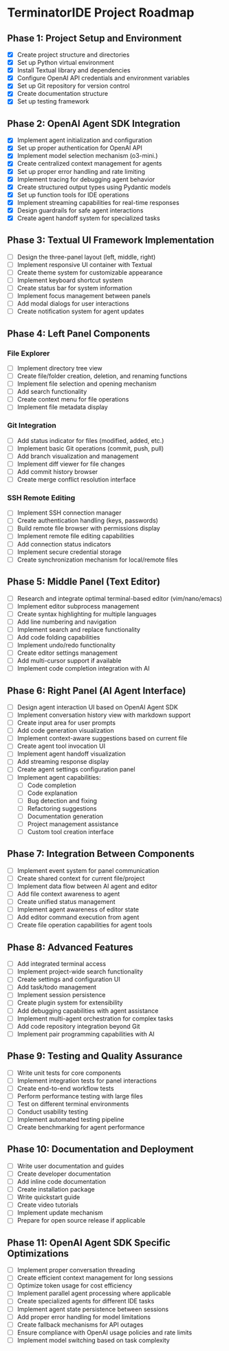 # TerminatorIDE Project Roadmap

## Phase 1: Project Setup and Environment

- [x] Create project structure and directories
- [x] Set up Python virtual environment
- [x] Install Textual library and dependencies
- [x] Configure OpenAI API credentials and environment variables
- [x] Set up Git repository for version control
- [x] Create documentation structure
- [x] Set up testing framework

## Phase 2: OpenAI Agent SDK Integration

- [x] Implement agent initialization and configuration
- [x] Set up proper authentication for OpenAI API
- [x] Implement model selection mechanism (o3-mini.)
- [x] Create centralized context management for agents
- [x] Set up proper error handling and rate limiting
- [x] Implement tracing for debugging agent behavior
- [x] Create structured output types using Pydantic models
- [x] Set up function tools for IDE operations
- [x] Implement streaming capabilities for real-time responses
- [x] Design guardrails for safe agent interactions
- [x] Create agent handoff system for specialized tasks

## Phase 3: Textual UI Framework Implementation

- [ ] Design the three-panel layout (left, middle, right)
- [ ] Implement responsive UI container with Textual
- [ ] Create theme system for customizable appearance
- [ ] Implement keyboard shortcut system
- [ ] Create status bar for system information
- [ ] Implement focus management between panels
- [ ] Add modal dialogs for user interactions
- [ ] Create notification system for agent updates

## Phase 4: Left Panel Components

### File Explorer
- [ ] Implement directory tree view
- [ ] Create file/folder creation, deletion, and renaming functions
- [ ] Implement file selection and opening mechanism
- [ ] Add search functionality
- [ ] Create context menu for file operations
- [ ] Implement file metadata display

### Git Integration
- [ ] Add status indicator for files (modified, added, etc.)
- [ ] Implement basic Git operations (commit, push, pull)
- [ ] Add branch visualization and management
- [ ] Implement diff viewer for file changes
- [ ] Add commit history browser
- [ ] Create merge conflict resolution interface

### SSH Remote Editing
- [ ] Implement SSH connection manager
- [ ] Create authentication handling (keys, passwords)
- [ ] Build remote file browser with permissions display
- [ ] Implement remote file editing capabilities
- [ ] Add connection status indicators
- [ ] Implement secure credential storage
- [ ] Create synchronization mechanism for local/remote files

## Phase 5: Middle Panel (Text Editor)

- [ ] Research and integrate optimal terminal-based editor (vim/nano/emacs)
- [ ] Implement editor subprocess management
- [ ] Create syntax highlighting for multiple languages
- [ ] Add line numbering and navigation
- [ ] Implement search and replace functionality
- [ ] Add code folding capabilities
- [ ] Implement undo/redo functionality
- [ ] Create editor settings management
- [ ] Add multi-cursor support if available
- [ ] Implement code completion integration with AI

## Phase 6: Right Panel (AI Agent Interface)

- [ ] Design agent interaction UI based on OpenAI Agent SDK
- [ ] Implement conversation history view with markdown support
- [ ] Create input area for user prompts
- [ ] Add code generation visualization
- [ ] Implement context-aware suggestions based on current file
- [ ] Create agent tool invocation UI
- [ ] Implement agent handoff visualization
- [ ] Add streaming response display
- [ ] Create agent settings configuration panel
- [ ] Implement agent capabilities:
  - [ ] Code completion
  - [ ] Code explanation
  - [ ] Bug detection and fixing
  - [ ] Refactoring suggestions
  - [ ] Documentation generation
  - [ ] Project management assistance
  - [ ] Custom tool creation interface

## Phase 7: Integration Between Components

- [ ] Implement event system for panel communication
- [ ] Create shared context for current file/project
- [ ] Implement data flow between AI agent and editor
- [ ] Add file context awareness to agent
- [ ] Create unified status management
- [ ] Implement agent awareness of editor state
- [ ] Add editor command execution from agent
- [ ] Create file operation capabilities for agent tools

## Phase 8: Advanced Features

- [ ] Add integrated terminal access
- [ ] Implement project-wide search functionality
- [ ] Create settings and configuration UI
- [ ] Add task/todo management
- [ ] Implement session persistence
- [ ] Create plugin system for extensibility
- [ ] Add debugging capabilities with agent assistance
- [ ] Implement multi-agent orchestration for complex tasks
- [ ] Add code repository integration beyond Git
- [ ] Implement pair programming capabilities with AI

## Phase 9: Testing and Quality Assurance

- [ ] Write unit tests for core components
- [ ] Implement integration tests for panel interactions
- [ ] Create end-to-end workflow tests
- [ ] Perform performance testing with large files
- [ ] Test on different terminal environments
- [ ] Conduct usability testing
- [ ] Implement automated testing pipeline
- [ ] Create benchmarking for agent performance

## Phase 10: Documentation and Deployment

- [ ] Write user documentation and guides
- [ ] Create developer documentation
- [ ] Add inline code documentation
- [ ] Create installation package
- [ ] Write quickstart guide
- [ ] Create video tutorials
- [ ] Implement update mechanism
- [ ] Prepare for open source release if applicable

## Phase 11: OpenAI Agent SDK Specific Optimizations

- [ ] Implement proper conversation threading
- [ ] Create efficient context management for long sessions
- [ ] Optimize token usage for cost efficiency
- [ ] Implement parallel agent processing where applicable
- [ ] Create specialized agents for different IDE tasks
- [ ] Implement agent state persistence between sessions
- [ ] Add proper error handling for model limitations
- [ ] Create fallback mechanisms for API outages
- [ ] Ensure compliance with OpenAI usage policies and rate limits
- [ ] Implement model switching based on task complexity